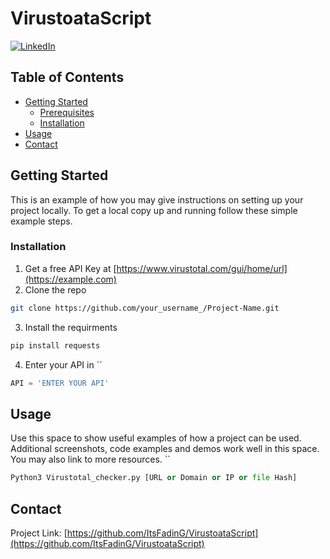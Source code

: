 # VirustoataScript
[![LinkedIn][linkedin-shield]][linkedin-url]

<!-- TABLE OF CONTENTS -->
## Table of Contents
* [Getting Started](#getting-started)
  * [Prerequisites](#prerequisites)
  * [Installation](#installation)
* [Usage](#usage)
* [Contact](#contact)


<!-- GETTING STARTED -->
## Getting Started

This is an example of how you may give instructions on setting up your project locally.
To get a local copy up and running follow these simple example steps.

### Installation

1. Get a free API Key at [https://www.virustotal.com/gui/home/url](https://example.com)
2. Clone the repo
```sh
git clone https://github.com/your_username_/Project-Name.git
```
3. Install the requirments
```sh
pip install requests
```
4. Enter your API in ``
```Python
API = 'ENTER YOUR API'
```

<!-- USAGE EXAMPLES -->
## Usage

Use this space to show useful examples of how a project can be used. Additional screenshots, code examples and demos work well in this space. You may also link to more resources.
``
```Python
Python3 Virustotal_checker.py [URL or Domain or IP or file Hash]
```

<!-- CONTACT -->
## Contact

Project Link: [https://github.com/ItsFadinG/VirustoataScript](https://github.com/ItsFadinG/VirustoataScript)

<!-- MARKDOWN LINKS & IMAGES -->
<!-- https://www.markdownguide.org/basic-syntax/#reference-style-links -->
[linkedin-shield]: https://img.shields.io/badge/-LinkedIn-black.svg?style=flat-square&logo=linkedin&colorB=555
[linkedin-url]: https://www.linkedin.com/in/muhammad-adel-424367182/
